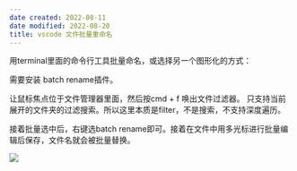 ```yaml
---
date created: 2022-08-11
date modified: 2022-08-20
title: vscode 文件批量重命名
---
```


用terminal里面的命令行工具批量命名，或选择另一个图形化的方式：

需要安装 batch rename插件。

让鼠标焦点位于文件管理器里面，然后按cmd + f 唤出文件过滤器。
	只支持当前展开的文件夹的过滤搜索。所以这里本质是filter，不是搜索，不支持深度遍历。

接着批量选中后，右键选batch rename即可。接着在文件中用多光标进行批量编辑后保存，文件名就会被批量替换。

![](https://img.oldwinter.top/vscode%20文件批量重命名_image_1.png)
